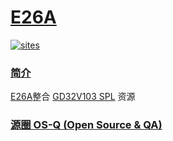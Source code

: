 ﻿# [E26A](https://github.com/OS-Q/E26A)

[![sites](http://182.61.61.133/link/resources/OSQ.png)](http://www.OS-Q.com)
### [简介](https://github.com/OS-Q/E26A/wiki)

[E26A](https://github.com/OS-Q/E26A)整合 [GD32V103 SPL](https://github.com/riscv-mcu/GD32VF103_Firmware_Library) 资源

### [源圈 OS-Q (Open Source & QA) ](http://www.OS-Q.com)
